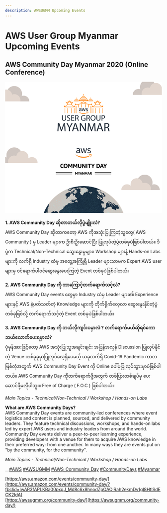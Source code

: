 ```yaml
---
description: AWSUGMM Upcoming Events
---
```


# AWS User Group Myanmar Upcoming Events

## AWS Community Day Myanmar 2020 \(Online Conference\) 

![AWS Community Day Myanmar 2020](.gitbook/assets/image%20%2827%29.png)

**1. AWS Community Day ဆိုတာဘယ်လိုပွဲမျိူးလဲ?**  
AWS Community Day ဆိုတာကတော့ AWS ကိုအသုံးပြုကြတဲ့သူတွေ\( AWS Community \) မှ Leader များက ဦးစီးဦးဆောင်ပြီး ပြုလုပ်တဲ့ပွဲတစ်ခုပဲဖြစ်ပါတယ်။ ဒီပွဲက Technical/Non-Technical ဆွေးနွေးမှုများ၊ Workshop များနဲ့ Hands-on Labs များကို လက်ရှိ Industry ထဲမှ အတွေ့အကြုံရှိ Leader များသာမက Expert AWS user များမှ ဝင်ရောက်ပါဝင်ဆွေးနွေးပေးကြတဲ့ Event တစ်ခုပဲဖြစ်ပါတယ်။  


**2. AWS Community Day ကို ဘာကြောင့်တက်ရောက်သင့်လဲ?**  
AWS Community Day events တွေမှာ Industry ထဲမှ Leader များ၏ Experience များနှင့် AWS နဲ့ပတ်သတ်တဲ့ Knowledge များကို တိုက်ရိုက်လေ့လာ ဆွေးနွေးနိုင်တဲ့ပွဲတစ်ခုဖြစ်လို့ တက်ရောက်သင့်တဲ့ Event တစ်ခုပဲဖြစ်ပါတယ်။

**3. AWS Community Day ကို ဘယ်လိုကျင်းပမှာလဲ ? တက်ရောက်မယ်ဆိုရင်ကော ဘယ်လောက်ပေးရမှာလဲ?**  
ပုံမှန်အားဖြင့်တော့ AWS အသုံးပြုသူအချင်းချင်း အပြန်အလှန် Discussion ပြုလုပ်နိုင်တဲ့ Venue တစ်ခုခုမှာပြုလုပ်လေ့ရှိပေမယ့် ယခုလက်ရှိ Covid-19 Pandemic ကာလဖြစ်တဲ့အတွက် AWS Community Day Event ကို Online ပေါ်မှပြုလုပ်သွားမှာပဲဖြစ်ပါတယ်။ AWS Community Day ကိုတက်ရောက်ဖို့အတွက် တစ်ပြားတစ်ချပ်မှ ပေးဆောင်ဖို့မလိုပါဘူး။ Free of Charge \( F.O.C \) ဖြစ်ပါတယ်။

_Main Topics - Technical/Non-Technical / Workshop / Hands-on Labs_

**What are AWS Community Days?**  
AWS Community Day events are community-led conferences where event logistics and content is planned, sourced, and delivered by community leaders. They feature technical discussions, workshops, and hands-on labs led by expert AWS users and industry leaders from around the world. Community Day events deliver a peer-to-peer learning experience, providing developers with a venue for them to acquire AWS knowledge in their preferred way: from one another. In many ways they are events put on "by the community, for the community".  
  
_Main Topics - Technical/Non-Technical / Workshop / Hands-on Labs_

\_\_[\#AWS](https://www.facebook.com/hashtag/aws?__eep__=6&__cft__[0]=AZWtkpJgswOE0bRtJdKnytr5Tyff4k43V9FMfsAxYRFktJHgnUHW_L-M9-d1H6-ikkz3z-BCl5mtGdhNGxpeMIW2k4RtBQ4OXgDTNu-gDBTLSyPyYme0tAMTSXofSGxBZD4ojODTomJN7Zll_Tjg5mplmpQzN_7CF8rZSAqu6MAf00QJwwwbu2e_JFrN_28ttiRt2gyi1ieO0Lh6VHTZ72YS&__tn__=*NK-R) [\#AWSUGMM](https://www.facebook.com/hashtag/awsugmm?__eep__=6&__cft__[0]=AZWtkpJgswOE0bRtJdKnytr5Tyff4k43V9FMfsAxYRFktJHgnUHW_L-M9-d1H6-ikkz3z-BCl5mtGdhNGxpeMIW2k4RtBQ4OXgDTNu-gDBTLSyPyYme0tAMTSXofSGxBZD4ojODTomJN7Zll_Tjg5mplmpQzN_7CF8rZSAqu6MAf00QJwwwbu2e_JFrN_28ttiRt2gyi1ieO0Lh6VHTZ72YS&__tn__=*NK-R) [\#AWS\_Community\_Day](https://www.facebook.com/hashtag/aws_community_day?__eep__=6&__cft__[0]=AZWtkpJgswOE0bRtJdKnytr5Tyff4k43V9FMfsAxYRFktJHgnUHW_L-M9-d1H6-ikkz3z-BCl5mtGdhNGxpeMIW2k4RtBQ4OXgDTNu-gDBTLSyPyYme0tAMTSXofSGxBZD4ojODTomJN7Zll_Tjg5mplmpQzN_7CF8rZSAqu6MAf00QJwwwbu2e_JFrN_28ttiRt2gyi1ieO0Lh6VHTZ72YS&__tn__=*NK-R) [\#CommunityDays](https://www.facebook.com/hashtag/communitydays?__eep__=6&__cft__[0]=AZWtkpJgswOE0bRtJdKnytr5Tyff4k43V9FMfsAxYRFktJHgnUHW_L-M9-d1H6-ikkz3z-BCl5mtGdhNGxpeMIW2k4RtBQ4OXgDTNu-gDBTLSyPyYme0tAMTSXofSGxBZD4ojODTomJN7Zll_Tjg5mplmpQzN_7CF8rZSAqu6MAf00QJwwwbu2e_JFrN_28ttiRt2gyi1ieO0Lh6VHTZ72YS&__tn__=*NK-R) [\#Myanmar](https://www.facebook.com/hashtag/myanmar?__eep__=6&__cft__[0]=AZWtkpJgswOE0bRtJdKnytr5Tyff4k43V9FMfsAxYRFktJHgnUHW_L-M9-d1H6-ikkz3z-BCl5mtGdhNGxpeMIW2k4RtBQ4OXgDTNu-gDBTLSyPyYme0tAMTSXofSGxBZD4ojODTomJN7Zll_Tjg5mplmpQzN_7CF8rZSAqu6MAf00QJwwwbu2e_JFrN_28ttiRt2gyi1ieO0Lh6VHTZ72YS&__tn__=*NK-R)  
  
[https://aws.amazon.com/events/community-day/](https://aws.amazon.com/events/community-day/?fbclid=IwAR3fAPLKBa00pxgJ_Md8c6x8hnodZpOAOlRah2ekmDv1gI8HtlSdECK2IdA)  
[https://awsugmm.org/community-day/](https://awsugmm.org/community-day/)

